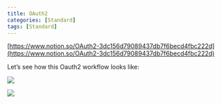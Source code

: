 ```yaml
---
title: OAuth2
categories: [Standard]
tags: [Standard]
---
```


[https://www.notion.so/OAuth2-3dc156d79089437db7f6becd4fbc222d](https://www.notion.so/OAuth2-3dc156d79089437db7f6becd4fbc222d)


Let’s see how this Oauth2 workflow looks like:


![](https://prod-files-secure.s3.us-west-2.amazonaws.com/9960fb2a-b75e-4bea-a8f9-b00925db1215/3bce41e0-99e8-4ebd-9701-e2bc9cbb79a2/Untitled.png?X-Amz-Algorithm=AWS4-HMAC-SHA256&X-Amz-Content-Sha256=UNSIGNED-PAYLOAD&X-Amz-Credential=ASIAZI2LB4666KKETNPY%2F20250709%2Fus-west-2%2Fs3%2Faws4_request&X-Amz-Date=20250709T202712Z&X-Amz-Expires=3600&X-Amz-Security-Token=IQoJb3JpZ2luX2VjEKT%2F%2F%2F%2F%2F%2F%2F%2F%2F%2FwEaCXVzLXdlc3QtMiJGMEQCIGmmirKTLnpjNt2OqqwcyujOFGspxqPKOW9Awnfl3L%2B1AiAlqqF1O%2F75YSQI7rKjbnJ1TQOumuSRRx5Caf8vkfv6fSqIBAit%2F%2F%2F%2F%2F%2F%2F%2F%2F%2F8BEAAaDDYzNzQyMzE4MzgwNSIMkHL32BMNKKmxcITIKtwDlAfe0uW0N5F3TGq5KgqtpppA2Ydaj5VlT6swgUa42blKe%2FgvORs90P4AgaeyRuACW5kax5jLVbSlmPuhHOQlQV%2Fp1MF2m2YlPKyxQdL9yDMqKt9CqNOhByHMbqjDIR08ckV1BKWE4cuioqi%2BImM5vIhTNa8NkdG6uhfYXOM6ADKXX1XWt%2B2GswuJzvfyLDX5e7j2W2ev8t4nU0%2BJJVUyHENKJQTHu6qVWzCXAsjJITLyjWXWWQWQkD6Aq%2BhS5hsLD3Aph6myt%2F5WLWuFSvsaW2P%2BtJ6TDf2Js%2FGyUvslPlTBs%2Bf8%2FnfNDXQl%2B1kp5FNgFSsGj68UJI9iRTx6Ao8cVY87DJi39MjEwGXXMfrlO%2Fu7uiRsrw5oLxXQhIrbJjiEi1uWUAzGb8C5W4xKXbzMUDBRSrPLr%2BRdNC%2FOdSXJ2bj5BDbhlf6CuHoz%2BtL%2FaiMK1jSSgI5yAZvu5wDs1URBywH9jiLX9cid9DehklsKeOwAGLK7akFl5SB8hq5kBCHn52sC7NXS9UHbOmmfk4xqHgNgcxgQEVKtDQEnybAFRBCR%2FME6GwywooCCaRGFLTZ5C7iA0JRCQqzucUaQ8uE6%2B%2B8%2BnEnLRw4kZqXSS4GWVhPWBln6Uc5vPxt3d3Uw6Jq7wwY6pgFxlnmRrTmKwXrzt2USsNJE%2Br%2FzD2Bcvxfwx823cpm%2FLtG%2FMnska8dFER1cnKB206Zqc%2BuW%2Bw9xD%2BOmB80AMmV0fmzDfR8iHkMhiXYwnwhkduC8Ecn9%2BDgirrEWb%2BMHFQ6NKprAh6J5EdjILMa8Af%2F0bYbJkhGX0L3xwFf85PclPvvAS5ohf47x7UF7fIyrOMyeq9v0jwPu7TYaurWBvG%2BVC7CNCaHo&X-Amz-Signature=56ba56be9581cf7cfe6dda526bfca18095f742d00eab7e99fafbdd1cea738689&X-Amz-SignedHeaders=host&x-amz-checksum-mode=ENABLED&x-id=GetObject)


![](https://prod-files-secure.s3.us-west-2.amazonaws.com/9960fb2a-b75e-4bea-a8f9-b00925db1215/27d32b66-de43-41de-80f7-7edb81d1190f/Untitled.png?X-Amz-Algorithm=AWS4-HMAC-SHA256&X-Amz-Content-Sha256=UNSIGNED-PAYLOAD&X-Amz-Credential=ASIAZI2LB4666KKETNPY%2F20250709%2Fus-west-2%2Fs3%2Faws4_request&X-Amz-Date=20250709T202712Z&X-Amz-Expires=3600&X-Amz-Security-Token=IQoJb3JpZ2luX2VjEKT%2F%2F%2F%2F%2F%2F%2F%2F%2F%2FwEaCXVzLXdlc3QtMiJGMEQCIGmmirKTLnpjNt2OqqwcyujOFGspxqPKOW9Awnfl3L%2B1AiAlqqF1O%2F75YSQI7rKjbnJ1TQOumuSRRx5Caf8vkfv6fSqIBAit%2F%2F%2F%2F%2F%2F%2F%2F%2F%2F8BEAAaDDYzNzQyMzE4MzgwNSIMkHL32BMNKKmxcITIKtwDlAfe0uW0N5F3TGq5KgqtpppA2Ydaj5VlT6swgUa42blKe%2FgvORs90P4AgaeyRuACW5kax5jLVbSlmPuhHOQlQV%2Fp1MF2m2YlPKyxQdL9yDMqKt9CqNOhByHMbqjDIR08ckV1BKWE4cuioqi%2BImM5vIhTNa8NkdG6uhfYXOM6ADKXX1XWt%2B2GswuJzvfyLDX5e7j2W2ev8t4nU0%2BJJVUyHENKJQTHu6qVWzCXAsjJITLyjWXWWQWQkD6Aq%2BhS5hsLD3Aph6myt%2F5WLWuFSvsaW2P%2BtJ6TDf2Js%2FGyUvslPlTBs%2Bf8%2FnfNDXQl%2B1kp5FNgFSsGj68UJI9iRTx6Ao8cVY87DJi39MjEwGXXMfrlO%2Fu7uiRsrw5oLxXQhIrbJjiEi1uWUAzGb8C5W4xKXbzMUDBRSrPLr%2BRdNC%2FOdSXJ2bj5BDbhlf6CuHoz%2BtL%2FaiMK1jSSgI5yAZvu5wDs1URBywH9jiLX9cid9DehklsKeOwAGLK7akFl5SB8hq5kBCHn52sC7NXS9UHbOmmfk4xqHgNgcxgQEVKtDQEnybAFRBCR%2FME6GwywooCCaRGFLTZ5C7iA0JRCQqzucUaQ8uE6%2B%2B8%2BnEnLRw4kZqXSS4GWVhPWBln6Uc5vPxt3d3Uw6Jq7wwY6pgFxlnmRrTmKwXrzt2USsNJE%2Br%2FzD2Bcvxfwx823cpm%2FLtG%2FMnska8dFER1cnKB206Zqc%2BuW%2Bw9xD%2BOmB80AMmV0fmzDfR8iHkMhiXYwnwhkduC8Ecn9%2BDgirrEWb%2BMHFQ6NKprAh6J5EdjILMa8Af%2F0bYbJkhGX0L3xwFf85PclPvvAS5ohf47x7UF7fIyrOMyeq9v0jwPu7TYaurWBvG%2BVC7CNCaHo&X-Amz-Signature=7cbc0771e94cb47063b6fc4e42e8511a9a432a241be2ffc9b204c981ecf604e0&X-Amz-SignedHeaders=host&x-amz-checksum-mode=ENABLED&x-id=GetObject)


